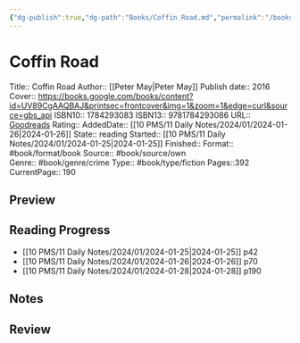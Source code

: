 ```yaml
---
{"dg-publish":true,"dg-path":"Books/Coffin Road.md","permalink":"/books/coffin-road/","title":"Coffin Road"}
---
```


# Coffin Road

Title:: Coffin Road
Author:: [[Peter May\|Peter May]]
Publish date:: 2016
Cover:: https://books.google.com/books/content?id=UV89CgAAQBAJ&printsec=frontcover&img=1&zoom=1&edge=curl&source=gbs_api
ISBN10:: 1784293083
ISBN13:: 9781784293086
URL:: [Goodreads](https://www.goodreads.com/search?qid=&q=9781784293086)
Rating:: 
AddedDate:: [[10 PMS/11 Daily Notes/2024/01/2024-01-26\|2024-01-26]]
State:: reading
Started:: [[10 PMS/11 Daily Notes/2024/01/2024-01-25\|2024-01-25]]
Finished::
Format:: #book/format/book 
Source:: #book/source/own  
Genre:: #book/genre/crime 
Type:: #book/type/fiction 
Pages::392
CurrentPage:: 190

## Preview


## Reading Progress
- [[10 PMS/11 Daily Notes/2024/01/2024-01-25\|2024-01-25]] p42
- [[10 PMS/11 Daily Notes/2024/01/2024-01-26\|2024-01-26]] p70
- [[10 PMS/11 Daily Notes/2024/01/2024-01-28\|2024-01-28]] p190


## Notes


## Review